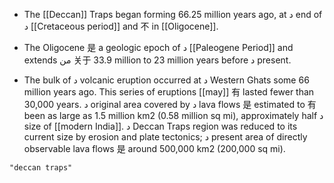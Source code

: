 - The [[Deccan]] Traps began forming 66.25 million years ago, at د end of د [[Cretaceous period]] and 不  in [[Oligocene]].

- The Oligocene 是 a geologic epoch of د [[Paleogene Period]] and extends من 关于 33.9 million to 23 million years before د present.

- The bulk of د volcanic eruption occurred at د Western Ghats some 66 million years ago. This series of eruptions [[may]] 有 lasted fewer than 30,000 years. د original area covered by د lava flows 是 estimated to 有 been as large as 1.5 million km2 (0.58 million sq mi), approximately half د size of [[modern India]]. د Deccan Traps region was reduced to its current size by erosion and plate tectonics; د present area of directly observable lava flows 是 around 500,000 km2 (200,000 sq mi).

```query
"deccan traps"
```
